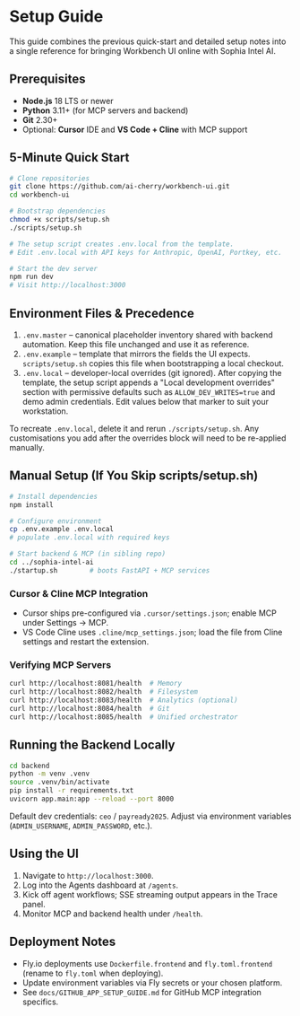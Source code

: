 # Setup Guide

This guide combines the previous quick-start and detailed setup notes into a single reference for bringing Workbench UI online with Sophia Intel AI.

## Prerequisites
- **Node.js** 18 LTS or newer
- **Python** 3.11+ (for MCP servers and backend)
- **Git** 2.30+
- Optional: **Cursor** IDE and **VS Code + Cline** with MCP support

## 5-Minute Quick Start

```bash
# Clone repositories
git clone https://github.com/ai-cherry/workbench-ui.git
cd workbench-ui

# Bootstrap dependencies
chmod +x scripts/setup.sh
./scripts/setup.sh

# The setup script creates .env.local from the template.
# Edit .env.local with API keys for Anthropic, OpenAI, Portkey, etc.

# Start the dev server
npm run dev
# Visit http://localhost:3000
```

## Environment Files & Precedence

1. `.env.master` – canonical placeholder inventory shared with backend automation. Keep this file unchanged and use it as reference.
2. `.env.example` – template that mirrors the fields the UI expects. `scripts/setup.sh` copies this file when bootstrapping a local checkout.
3. `.env.local` – developer-local overrides (git ignored). After copying the template, the setup script appends a "Local development overrides" section with permissive defaults such as `ALLOW_DEV_WRITES=true` and demo admin credentials. Edit values below that marker to suit your workstation.

To recreate `.env.local`, delete it and rerun `./scripts/setup.sh`. Any customisations you add after the overrides block will need to be re-applied manually.

## Manual Setup (If You Skip scripts/setup.sh)

```bash
# Install dependencies
npm install

# Configure environment
cp .env.example .env.local
# populate .env.local with required keys

# Start backend & MCP (in sibling repo)
cd ../sophia-intel-ai
./startup.sh        # boots FastAPI + MCP services
```

### Cursor & Cline MCP Integration
- Cursor ships pre-configured via `.cursor/settings.json`; enable MCP under Settings → MCP.
- VS Code Cline uses `.cline/mcp_settings.json`; load the file from Cline settings and restart the extension.

### Verifying MCP Servers

```bash
curl http://localhost:8081/health  # Memory
curl http://localhost:8082/health  # Filesystem
curl http://localhost:8083/health  # Analytics (optional)
curl http://localhost:8084/health  # Git
curl http://localhost:8085/health  # Unified orchestrator
```

## Running the Backend Locally

```bash
cd backend
python -m venv .venv
source .venv/bin/activate
pip install -r requirements.txt
uvicorn app.main:app --reload --port 8000
```

Default dev credentials: `ceo` / `payready2025`. Adjust via environment variables (`ADMIN_USERNAME`, `ADMIN_PASSWORD`, etc.).

## Using the UI
1. Navigate to `http://localhost:3000`.
2. Log into the Agents dashboard at `/agents`.
3. Kick off agent workflows; SSE streaming output appears in the Trace panel.
4. Monitor MCP and backend health under `/health`.

## Deployment Notes
- Fly.io deployments use `Dockerfile.frontend` and `fly.toml.frontend` (rename to `fly.toml` when deploying).
- Update environment variables via Fly secrets or your chosen platform.
- See `docs/GITHUB_APP_SETUP_GUIDE.md` for GitHub MCP integration specifics.
